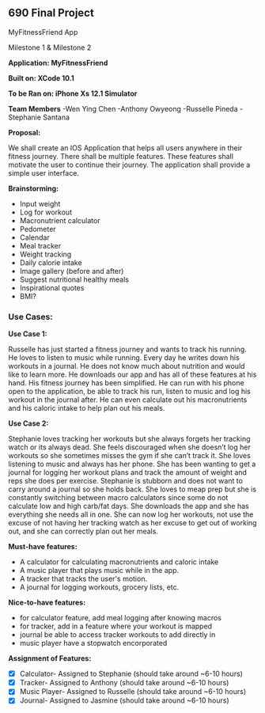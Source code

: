 ## 690 Final Project

MyFitnessFriend App

Milestone 1 & Milestone 2

**Application: MyFitnessFriend**

**Built on: XCode 10.1**

**To be Ran on: iPhone Xs 12.1 Simulator**			

**Team Members**
-Wen Ying Chen
-Anthony Owyeong
-Russelle Pineda
-Stephanie Santana

**Proposal:**

We shall create an IOS Application that helps all users anywhere in their fitness journey. There shall be multiple features. These features shall motivate the user to continue their journey. The application shall provide a simple user interface.

**Brainstorming:**
- Input weight
- Log for workout
- Macronutrient calculator
- Pedometer
- Calendar
- Meal tracker
- Weight tracking
- Daily calorie intake
- Image gallery (before and after)
- Suggest nutritional healthy meals
- Inspirational quotes
- BMI?

### Use Cases:

**Use Case 1:**

Russelle has just started a fitness journey and wants to track his running. He loves to listen to music while running. Every day he writes down his workouts in a journal. He does not know much about nutrition and would like to learn more. He downloads our app and has all of these features at his hand. His fitness journey has been simplified. He can run with his phone open to the application, be able to track his run, listen to music and log his workout in the journal after. He can even calculate out his macronutrients and his caloric intake to help plan out his meals.

**Use Case 2:**

Stephanie loves tracking her workouts but she always forgets her tracking watch or its always dead. She feels discouraged when she doesn’t log her workouts so she sometimes misses the gym if she can’t track it. She loves listening to music and always has her phone. She has been wanting to get a journal for logging her workout plans and track the amount of weight and reps she does per exercise. Stephanie is stubborn and does not want to carry around a journal so she holds back. She loves to meap prep but she is constantly switching between macro calculators since some do not calculate low and high carb/fat days. She downloads the app and she has everything she needs all in one. She can now log her workouts, not use the excuse of not having her tracking watch as her excuse to get out of working out, and she can correctly plan out her meals. 



**Must-have features:**
- A calculator for calculating macronutrients and caloric intake
- A music player that plays music while in the app.
- A tracker that tracks the user's motion.
- A journal for logging workouts, grocery lists, etc. 

**Nice-to-have features:**
- for calculator feature, add meal logging after knowing macros
- for tracker, add in a feature where your workout is mapped
- journal be able to access tracker workouts to add directly in
- music player have a stopwatch encorporated 

**Assignment of Features:**
- [x] Calculator- Assigned to Stephanie (should take around ~6-10 hours)
- [x] Tracker- Assigned to Anthony (should take around ~6-10 hours)
- [x] Music Player- Assigned to Russelle (should take around ~6-10 hours)
- [x] Journal- Assigned to Jasmine (should take around ~6-10 hours)
